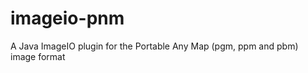 imageio-pnm
===========

A Java ImageIO plugin for the Portable Any Map (pgm, ppm and pbm) image format
